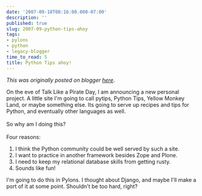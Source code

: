 ```yaml
---
date: '2007-09-18T08:16:00.000-07:00'
description: ''
published: true
slug: 2007-09-python-tips-ahoy
tags:
- pylons
- python
- legacy-blogger
time_to_read: 5
title: Python Tips ahoy!
---
```


*This was originally posted on blogger [here](https://pydanny.blogspot.com/2007/09/python-tips-ahoy.html)*.

On the eve of Talk Like a Pirate Day, I am announcing a new personal project.  A little site I'm going to call pytips, Python Tips, Yellow Monkey Land, or maybe something else.  Its going to serve up recipes and tips for Python, and eventually other languages as well.<br /><br />So why am I doing this?<br /><br />Four reasons:<br /><ol><li>I think the Python community could be well served by such a site.  </li><li>I want to practice in another framework besides Zope and Plone.</li><li>I need to keep my relational database skills  from getting rusty.</li><li>Sounds like fun! </li></ol>I'm going to do this in Pylons.  I thought about Django, and maybe I'll make a port of it at some point.  Shouldn't be too hard, right?
